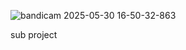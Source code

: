 ![bandicam 2025-05-30 16-50-32-863](https://github.com/user-attachments/assets/2b6a1547-23a0-4a1c-be2f-37da7633a8a7)

sub project
